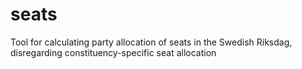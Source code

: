 # seats

Tool for calculating party allocation of seats in the Swedish Riksdag, disregarding constituency-specific seat allocation

